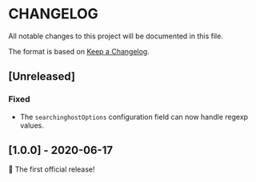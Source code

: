 # CHANGELOG

All notable changes to this project will be documented in this file.

The format is based on [Keep a Changelog](https://keepachangelog.com/en/1.0.0/).


## [Unreleased]
### Fixed
- The `searchinghostOptions` configuration field can now handle regexp values.


## [1.0.0] - 2020-06-17

🚀 The first official release!
